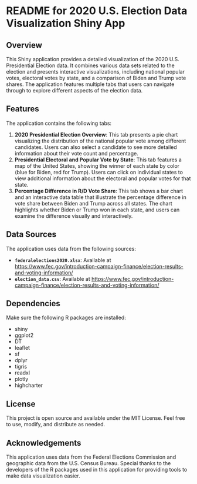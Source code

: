 # README for 2020 U.S. Election Data Visualization Shiny App
## Overview
This Shiny application provides a detailed visualization of the 2020 U.S. Presidential Election data. It combines various data sets related to the election and presents interactive visualizations, including national popular votes, electoral votes by state, and a comparison of Biden and Trump vote shares. The application features multiple tabs that users can navigate through to explore different aspects of the election data.
## Features
The application contains the following tabs:
1. **2020 Presidential Election Overview**: This tab presents a pie chart visualizing the distribution of the national popular vote among different candidates. Users can also select a candidate to see more detailed information about their vote count and percentage.
2. **Presidential Electoral and Popular Vote by State**: This tab features a map of the United States, showing the winner of each state by color (blue for Biden, red for Trump). Users can click on individual states to view additional information about the electoral and popular votes for that state.
3. **Percentage Difference in R/D Vote Share**: This tab shows a bar chart and an interactive data table that illustrate the percentage difference in vote share between Biden and Trump across all states. The chart highlights whether Biden or Trump won in each state, and users can examine the difference visually and interactively.
## Data Sources
The application uses data from the following sources:
- **`federalelections2020.xlsx`**: Available at https://www.fec.gov/introduction-campaign-finance/election-results-and-voting-information/ 
- **`election_data.csv`**: Available at https://www.fec.gov/introduction-campaign-finance/election-results-and-voting-information/ 
## Dependencies
Make sure the following R packages are installed:
- shiny
- ggplot2
- DT
- leaflet
- sf
- dplyr
- tigris
- readxl
- plotly
- highcharter
## License
This project is open source and available under the MIT License. Feel free to use, modify, and distribute as needed.
## Acknowledgements
This application uses data from the Federal Elections Commission and geographic data from the U.S. Census Bureau. Special thanks to the developers of the R packages used in this application for providing tools to make data visualization easier.

